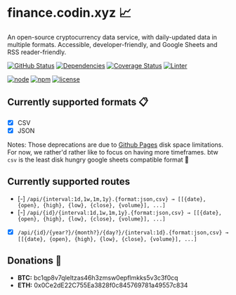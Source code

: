 # finance.codin.xyz 📈
An open-source cryptocurrency data service, with daily-updated data in multiple formats. Accessible, developer-friendly, and Google Sheets and RSS reader-friendly.

[![GitHub Status](https://img.shields.io/github/actions/workflow/status/codin-gg/finance.codin.xyz/test.yml?style=for-the-badge&colorB=44CC11)](https://github.com/codin-gg/finance.codin.xyz/actions/workflows/tests.yml) [![Dependencies](https://img.shields.io/badge/dependencies-1-blue.svg?style=for-the-badge&colorB=44CC11)](https://github.com/codin-gg/finance.codin.xyz/blob/main/package.json) [![Coverage Status](https://img.shields.io/coveralls/codin-gg/finance.codin.xyz.svg?style=for-the-badge)](https://coveralls.io/github/codin-gg/finance.codin.xyz?branch=main) [![Linter](https://img.shields.io/badge/coding%20style-standard-brightgreen.svg?style=for-the-badge)](http://standardjs.com/)

[![node](https://img.shields.io/badge/node-20%2B-blue.svg?style=for-the-badge)](https://nodejs.org/docs) [![npm](https://img.shields.io/badge/node-10%2B-blue.svg?style=for-the-badge)](https://nodejs.org/docs) [![license](https://img.shields.io/badge/license-MIT-blue.svg?style=for-the-badge&colorB=007EC6)](https://spdx.org/licenses/MIT)

## Currently supported formats 📋
- [x] CSV
- [x] JSON

Notes: Those deprecations are due to [Github Pages](https://docs.github.com/en/pages/getting-started-with-github-pages/about-github-pages#limits-on-use-of-github-pages) disk space limitations. For now, we rather'd rather like to focus on having more timeframes. btw `csv` is the least disk hungry google sheets compatible format 🚀

<!--
If: also JSON format gets dropped!

Consider having https://finance.codin.xyz as main project but then also link the following together.
- [ ] https://finance-json.codin.xyz
- [ ] https://finance-xml.codin.xyz
- [ ] https://finance-jsonl.codin.xyz
-->

## Currently supported routes
- [-] `/api/{interval:1d,1w,1m,1y}.{format:json,csv} → [[{date}, {open}, {high}, {low}, {close}, {volume}], ...]`
- [-] `/api/{id}/{interval:1d,1w,1m,1y}.{format:json,csv} → [[{date}, {open}, {high}, {low}, {close}, {volume}], ...]`
- [x] `/api/{id}/{year?}/{month?}/{day?}/{interval:1d}.{format:json,csv} → [[{date}, {open}, {high}, {low}, {close}, {volume}], ...]`

## Donations 🙏
- **BTC:** bc1qp8v7qleltzas46h3zmsw0epflmkks5v3c3f0cq <!-- codin.x -->
- **ETH:** 0x0Ce2dE22C755Ea3828f0c845769781a49557c834 <!-- codin.x -->
